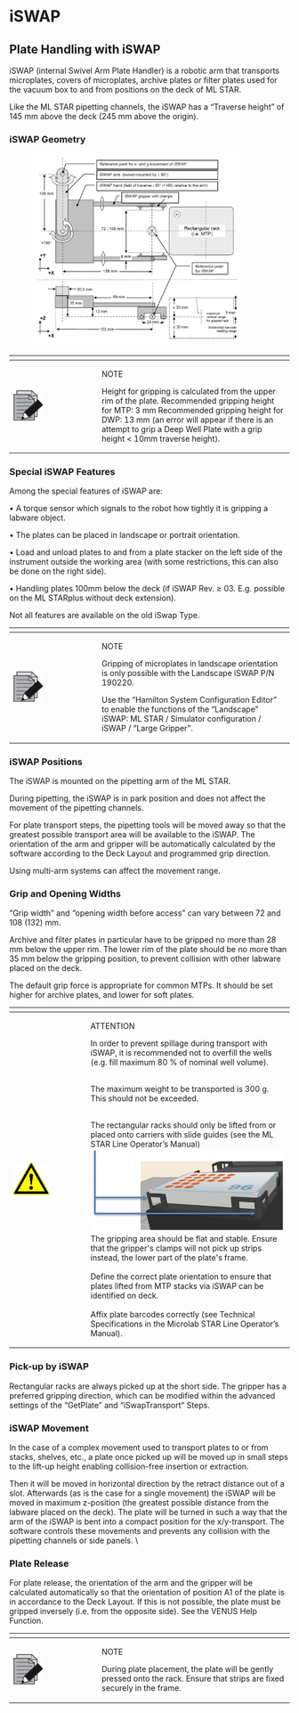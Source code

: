# iSWAP

## Plate Handling with iSWAP

iSWAP (internal Swivel Arm Plate Handler) is a robotic arm that transports microplates, covers of microplates, archive plates or filter plates used for the vacuum box to and from positions on the deck of ML STAR.&#x20;

Like the ML STAR pipetting channels, the iSWAP has a “Traverse height” of 145 mm above the deck (245 mm above the origin).&#x20;

### iSWAP Geometry

<figure><img src="../../../.gitbook/assets/image (90) (1) (1).png" alt="" width="375"><figcaption></figcaption></figure>

<table data-header-hidden><thead><tr><th width="145"></th><th></th></tr></thead><tbody><tr><td><img src="../../../.gitbook/assets/image (10) (1) (1) (1) (1) (1) (1) (1) (1) (1) (1) (1) (1) (1) (1).png" alt="" data-size="original"></td><td><p>NOTE</p><p>Height for gripping is calculated from the upper rim of the plate. Recommended gripping height for MTP: 3 mm Recommended gripping height for DWP: 13 mm (an error will appear if there is an attempt to grip a Deep Well Plate with a grip height &#x3C; 10mm traverse height).</p></td></tr></tbody></table>

### Special iSWAP Features

Among the special features of iSWAP are:&#x20;

• A torque sensor which signals to the robot how tightly it is gripping a labware object.&#x20;

• The plates can be placed in landscape or portrait orientation.&#x20;

• Load and unload plates to and from a plate stacker on the left side of the instrument outside the working area (with some restrictions, this can also be done on the right side).&#x20;

• Handling plates 100mm below the deck (if iSWAP Rev. ≥ 03. E.g. possible on the ML STARplus without deck extension).&#x20;

Not all features are available on the old iSwap Type.&#x20;

<table data-header-hidden><thead><tr><th width="145"></th><th></th></tr></thead><tbody><tr><td><img src="../../../.gitbook/assets/image (10) (1) (1) (1) (1) (1) (1) (1) (1) (1) (1) (1) (1) (1) (1).png" alt="" data-size="original"></td><td><p>NOTE</p><p>Gripping of microplates in landscape orientation is only possible with the Landscape iSWAP P/N 190220. </p><p>Use the “Hamilton System Configuration Editor” to enable the functions of the “Landscape” iSWAP: ML STAR / Simulator configuration / iSWAP / “Large Gripper”. </p></td></tr></tbody></table>

### iSWAP Positions

The iSWAP is mounted on the pipetting arm of the ML STAR.&#x20;

During pipetting, the iSWAP is in park position and does not affect the movement of the pipetting channels.&#x20;

For plate transport steps, the pipetting tools will be moved away so that the greatest possible transport area will be available to the iSWAP. The orientation of the arm and gripper will be automatically calculated by the software according to the Deck Layout and programmed grip direction.&#x20;

Using multi-arm systems can affect the movement range.&#x20;

### Grip and Opening Widths

“Grip width” and “opening width before access” can vary between 72 and 108 (132) mm.&#x20;

Archive and filter plates in particular have to be gripped no more than 28 mm below the upper rim. The lower rim of the plate should be no more than 35 mm below the gripping position, to prevent collision with other labware placed on the deck.

The default grip force is appropriate for common MTPs. It should be set higher for archive plates, and lower for soft plates.

<table data-header-hidden><thead><tr><th width="125"></th><th></th></tr></thead><tbody><tr><td><img src="../../../.gitbook/assets/image (9) (1) (1) (1) (1) (1) (1) (1) (1) (1) (1) (1) (1) (1) (1) (1).png" alt="" data-size="original"></td><td><p>ATTENTION</p><p>In order to prevent spillage during transport with iSWAP, it is recommended not to overfill the wells (e.g. fill maximum 80 % of nominal well volume). </p><p><br>The maximum weight to be transported is 300 g. This should not be exceeded. </p><p><br>The rectangular racks should only be lifted from or placed onto carriers with slide guides (see the ML STAR Line Operator’s Manual) <br><img src="../../../.gitbook/assets/image (92) (1) (1).png" alt=""><br>The gripping area should be flat and stable. Ensure that the gripper's clamps will not pick up strips instead, the lower part of the plate's frame. <br><br>Define the correct plate orientation to ensure that plates lifted from MTP stacks via iSWAP can be identified on deck. <br><br>Affix plate barcodes correctly (see Technical Specifications in the Microlab STAR Line Operator’s Manual).</p></td></tr></tbody></table>



### Pick-up by iSWAP

Rectangular racks are always picked up at the short side. The gripper has a preferred gripping direction, which can be modified within the advanced settings of the “GetPlate” and “iSwapTransport” Steps.

### iSWAP Movement

In the case of a complex movement used to transport plates to or from stacks, shelves, etc., a plate once picked up will be moved up in small steps to the lift-up height enabling collision-free insertion or extraction.&#x20;

Then it will be moved in horizontal direction by the retract distance out of a slot. Afterwards (as is the case for a single movement) the iSWAP will be moved in maximum z-position (the greatest possible distance from the labware placed on the deck). The plate will be turned in such a way that the arm of the iSWAP is bent into a compact position for the x/y-transport. The software controls these movements and prevents any collision with the pipetting channels or side panels. \


### Plate Release

For plate release, the orientation of the arm and the gripper will be calculated automatically so that the orientation of position A1 of the plate is in accordance to the Deck Layout. If this is not possible, the plate must be gripped inversely (i.e. from the opposite side). See the VENUS Help Function.

<table data-header-hidden><thead><tr><th width="145"></th><th></th></tr></thead><tbody><tr><td><img src="../../../.gitbook/assets/image (10) (1) (1) (1) (1) (1) (1) (1) (1) (1) (1) (1) (1) (1) (1).png" alt="" data-size="original"></td><td><p>NOTE</p><p>During plate placement, the plate will be gently pressed onto the rack. Ensure that strips are fixed securely in the frame.</p></td></tr></tbody></table>

